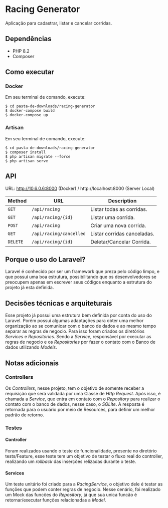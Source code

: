 # Racing Generator

Aplicação para cadastrar, listar e cancelar corridas.

## Dependências
- PHP 8.2
- Composer

## Como executar

### Docker
Em seu terminal de comando, execute:

```
$ cd pasta-de-downloads/racing-generator
$ docker-compose build
$ docker-compose up
```

### Artisan

Em seu terminal de comando, execute:

```
$ cd pasta-de-downloads/racing-generator
$ composer install
$ php artisan migrate --force
$ php artisan serve
```

## API

URL: http://10.6.0.6:8000 (Docker) / http://localhost:8000 (Server Local)

| Method   | URL                                      | Description                              |
| -------- | ---------------------------------------- | ---------------------------------------- |
| `GET`    | `/api/racing`                             | Listar todas as corridas.                      |
| `GET`    | `/api/racing/{id}`                             | Listar uma corrida.                      |
| `POST`   | `/api/racing`                             | Criar uma nova corrida.                       |
| `GET`    | `/api/racing/cancelled`                          | Listar corridas canceladas.                       |
| `DELETE` | `/api/racing/{id}` | Deletar/Cancelar Corrida.                    |

## Porque o uso do Laravel?

Laravel é conhecido por ser um framework que preza pelo código limpo, e que possui uma boa estrutura, possibilitando que os desenvolvedores se preocupem apenas em escrever seus códigos enquanto a estrutura do projeto já esta definida.

## Decisões técnicas e arquiteturais

Esse projeto já possui uma estrutura bem definida por conta do uso do Laravel. Porém possui algumas adaptações para obter uma melhor organização ao se comunicar com o banco de dados e ao mesmo tempo separar as regras de negocio. Para isso foram criados os diretórios *Services* e *Repositories*. Sendo a *Service*, responsável por executar as regras de negocio e os *Repositories* por fazer o contato com o Banco de dados utilizando *Models*.

## Notas adicionais

### Controllers

Os *Controllers*, nesse projeto, tem o objetivo de somente receber a requisição que será validada por uma Classe de *Http Request*. Após isso, é chamada a *Service*, que entra em contato com o *Repository* para realizar o contato com o banco de dados, nesse caso, o *SQLite*. A resposta é retornada para o usuário por meio de Resources, para definir um melhor padrão de retorno.

### Testes

#### Controller

Foram realizados usando o teste de funcionalidade, presente no diretório tests/Feature, esse teste tem um objetivo de testar o fluxo real do controller, realizando um *rollback* das inserções relizadas durante o teste.

#### Services

Um teste unitário foi criado para a *RacingService*, o objetivo dele é testar as funções que podem conter regras de negocio. Nesse cenário, foi realizado um Mock das funcões do *Repository*, já que sua unica funcão é retornar/executar funções relacionadas a *Model*.